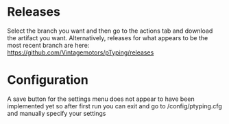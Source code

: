 # Releases 
Select the branch you want and then go to the actions tab and download the artifact you want. Alternatively, releases for what appears to be the most recent branch are here: https://github.com/Vintagemotors/pTyping/releases
# Configuration 
A save button for the settings menu does not appear to have been implemented yet so after first run you can exit and go to /config/ptyping.cfg and manually specify your settings 
